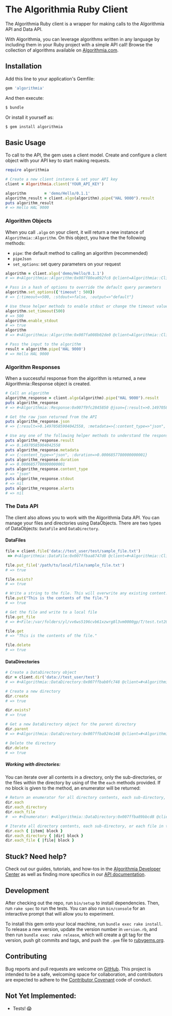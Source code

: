 # The Algorithmia Ruby Client

The Algorithmia Ruby client is a wrapper for making calls to the Algorithmia API and Data API.

With Algorithmia, you can leverage algorithms written in any language by including them in your Ruby project with a simple API call! Browse the collection of algorithms available on [Algorithmia.com](http://algorithmia.com).

## Installation
Add this line to your application's Gemfile:

```ruby
gem 'algorithmia'
```

And then execute:

```bash
$ bundle
```

Or install it yourself as:
```bash
$ gem install algorithmia
```

## Basic Usage

To call to the API, the gem uses a client model. Create and configure a client object with your API key to start making requests.

```ruby
require algorithmia

# Create a new client instance & set your API key
client = Algorithmia.client('YOUR_API_KEY')

algorithm        = 'demo/Hello/0.1.1'
algorithm_result = client.algo(algorithm).pipe("HAL 9000").result
puts algorithm_result
# => Hello HAL 9000
```

### Algorithm Objects

When you call `.algo` on your client, it will return a new instance of `Algorithmia::Algorithm`. On this object, you have the the following methods:
- `pipe`: the default method to calling an algorithm (recommended)
- `pipeJson`
- `set_options`: set query parameters on your request

```ruby
algorithm = client.algo('demo/Hello/0.1.1')
# => #<Algorithmia::Algorithm:0x007f80ea092fc8 @client=Algorithmia::Client, @endpoint="demo/Hello/0.1.1", @query_options={:timeout=>300, :stdout=>false, :output=>"default"}>

# Pass in a hash of options to override the default query parameters
algorithm.set_options({'timeout': 500})
# => {:timeout=>500, :stdout=>false, :output=>"default"}

# Use these helper methods to enable stdout or change the timeout value
algorithm.set_timeout(500)
# => 500
algorithm.enable_stdout
# => true
algorithm
# => #<Algorithmia::Algorithm:0x007fa008b02de0 @client=Algorithmia::Client, @endpoint="demo/hello", @query_options={:timeout=>500, :stdout=>true, :output=>"default"}>

# Pass the input to the algorithm
result = algorithm.pipe('HAL 9000')
# => Hello HAL 9000
```

### Algorithm Responses

When a successful response from the algorithm is returned, a new Algorithmia::Response object is created.

``` ruby
# Call an algorithm
algorithm_response = client.algo(algorithm).pipe("HAL 9000").result
puts algorithm_response
# => #<Algorithmia::Response:0x007f9fc2845850 @json={:result=>0.14970585904042558, :metadata=>{:content_type=>"json", :duration=>0.0006857780000000001}}>

# Get the raw json returned from the API
puts algorithm_response.json
# => {:result=>0.14970585904042558, :metadata=>{:content_type=>"json", :duration=>0.0006857780000000001}}

# Use any one of the following helper methods to understand the response
puts algorithm_response.result
# => 0.14970585904042558
puts algorithm_response.metadata
# => {:content_type=>"json", :duration=>0.0006857780000000001}
puts algorithm_response.duration
# => 0.0006857780000000001
puts algorithm_response.content_type
# => "json"
puts algorithm_response.stdout
# => nil
puts algorithm_response.alerts
# => nil
```

### The Data API

The client also allows you to work with the Algorithmia Data API. You can manage your files and directories using DataObjects. There are two types of DataObjects: `DataFile` and `DataDirectory`.

#### DataFiles

```ruby
file = client.file('data://test_user/test/sample_file.txt')
 => #<Algorithmia::DataFile:0x007ffbaa8747d8 @client=#<Algorithmia::Client:0x007ffbab0fc798 @api_key="YOUR_API_KEY">, @data_uri="data://test_user/test/sample_file.txt", @url="/data/test_user/test/sample_file.txt">

file.put_file('/path/to/local/file/sample_file.txt')
# => true

file.exists?
# => true

# Write a string to the file. This will overwrite any existing content!
file.put("This is the contents of the file.")
# => true

# Get the file and write to a local file
file.get_file
# => #<File:/var/folders/yl/vv6ws5196cvb61xzwrg8l3vm0000gp/T/test.txt20160328-94761-i8cqxg>

file.get
# => "This is the contents of the file."

file.delete
# => true
```

#### DataDirectories

```ruby
# Create a DataDirectory object
dir = client.dir('data://test_user/test')
# => #<Algorithmia::DataDirectory:0x007ffbab0fc748 @client=#<Algorithmia::Client:0x007ffbab0fc798 @api_key="YOUR_API_KEY">, @data_uri="data://test_user/test", @url="/data/test_user/test">

# Create a new directory
dir.create
# => true

dir.exists?
# => true

# Get a new DataDirectory object for the parent directory
dir.parent
# => #<Algorithmia::DataDirectory:0x007ffba924e148 @client=#<Algorithmia::Client:0x007ffbab0fc798 @api_key="YOUR_API_KEY">, @data_uri="data://test_user", @url="/data/test_user">

# Delete the directory
dir.delete
# => true
```

##### Working with directories:

You can iterate over all contents in a directory, only the sub-directories, or the files within the directory by using of the the `each` methods provided. If no block is given to the method, an enumerator will be returned:

```ruby
# Return an enumerator for all directory contents, each sub-directory, or each file in the directory
dir.each
dir.each_directory
dir.each_file
#  => #<Enumerator: #<Algorithmia::DataDirectory:0x007ffba89bbcd8 @client=#<Algorithmia::Client:0x007ffbab0fc798 @api_key="YOUR_API_KEY">, @data_uri="data://test_user/test_two", @url="/data/test_user/test_two">:each>

# Iterate all directory contents, each sub-directory, or each file in the directory
dir.each { |item| block }
dir.each_directory { |dir| block }
dir.each_file { |file| block }
```


## Stuck? Need help?

Check out our guides, tutorials, and how-tos in the [Algorithmia Developer Center](http://developers.algorithmia.com) as well as finding more specifics in our [API documentation](http://docs.algorithmia.com).

## Development

After checking out the repo, run `bin/setup` to install dependencies. Then, run `rake spec` to run the tests. You can also run `bin/console` for an interactive prompt that will allow you to experiment.

To install this gem onto your local machine, run `bundle exec rake install`. To release a new version, update the version number in `version.rb`, and then run `bundle exec rake release`, which will create a git tag for the version, push git commits and tags, and push the `.gem` file to [rubygems.org](https://rubygems.org).

## Contributing

Bug reports and pull requests are welcome on [GitHub](https://github.com/algorithmiaio/algorithmia-ruby). This project is intended to be a safe, welcoming space for collaboration, and contributors are expected to adhere to the [Contributor Covenant](http://contributor-covenant.org) code of conduct.

## Not Yet Implemented:
- Tests! :scream:

